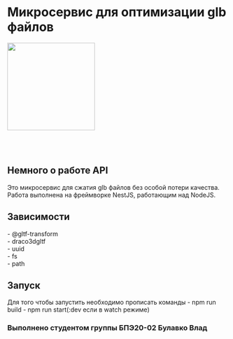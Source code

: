 <h1>Микросервис для оптимизации glb файлов</h1>
<a href="https://www.sibsau.ru/" target="_blank"><img src="https://apak.sibsau.ru/template_sibgu/static/src/images/main_logo.svg" style="width: 200px; margin-bottom: 50px"></a>
<br>
<h2>Немного о работе API</h2>
Это микросервис для сжатия glb файлов без особой потери качества. Работа выполнена на фреймворке NestJS, работающим над NodeJS.
<h2>Зависимости</h2>
- @gltf-transform<br>
- draco3dgltf<br>
- uuid<br>
- fs<br>
- path<br>
<h2>Запуск</h2>
Для того чтобы запустить необходимо прописать команды
- npm run build
- npm run start(:dev если в watch режиме)
<h3>Выполнено студентом группы БПЭ20-02 Булавко Влад</h3>